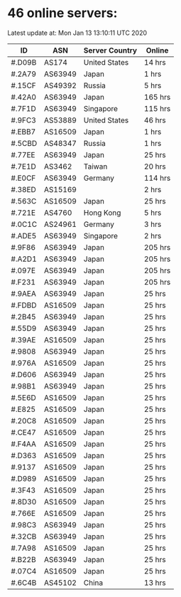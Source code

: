 # 46 online servers:

Latest update at: Mon Jan 13 13:10:11 UTC 2020

| ID | ASN | Server Country | Online |
| -- | --- | -------------- | ------ |
| #.D09B | AS174 | United States | 14 hrs |
| #.2A79 | AS63949 | Japan | 1 hrs |
| #.15CF | AS49392 | Russia | 5 hrs |
| #.42A0 | AS63949 | Japan | 165 hrs |
| #.7F1D | AS63949 | Singapore | 115 hrs |
| #.9FC3 | AS53889 | United States | 46 hrs |
| #.EBB7 | AS16509 | Japan | 1 hrs |
| #.5CBD | AS48347 | Russia | 1 hrs |
| #.77EE | AS63949 | Japan | 25 hrs |
| #.7E1D | AS3462 | Taiwan | 20 hrs |
| #.E0CF | AS63949 | Germany | 114 hrs |
| #.38ED | AS15169 |  | 2 hrs |
| #.563C | AS16509 | Japan | 25 hrs |
| #.721E | AS4760 | Hong Kong | 5 hrs |
| #.0C1C | AS24961 | Germany | 3 hrs |
| #.ADE5 | AS63949 | Singapore | 2 hrs |
| #.9F86 | AS63949 | Japan | 205 hrs |
| #.A2D1 | AS63949 | Japan | 205 hrs |
| #.097E | AS63949 | Japan | 205 hrs |
| #.F231 | AS63949 | Japan | 205 hrs |
| #.9AEA | AS63949 | Japan | 25 hrs |
| #.FDBD | AS16509 | Japan | 25 hrs |
| #.2B45 | AS63949 | Japan | 25 hrs |
| #.55D9 | AS63949 | Japan | 25 hrs |
| #.39AE | AS16509 | Japan | 25 hrs |
| #.9808 | AS63949 | Japan | 25 hrs |
| #.976A | AS16509 | Japan | 25 hrs |
| #.D606 | AS63949 | Japan | 25 hrs |
| #.98B1 | AS63949 | Japan | 25 hrs |
| #.5E6D | AS16509 | Japan | 25 hrs |
| #.E825 | AS16509 | Japan | 25 hrs |
| #.20C8 | AS16509 | Japan | 25 hrs |
| #.CE47 | AS16509 | Japan | 25 hrs |
| #.F4AA | AS16509 | Japan | 25 hrs |
| #.D363 | AS16509 | Japan | 25 hrs |
| #.9137 | AS16509 | Japan | 25 hrs |
| #.D989 | AS16509 | Japan | 25 hrs |
| #.3F43 | AS16509 | Japan | 25 hrs |
| #.8D30 | AS16509 | Japan | 25 hrs |
| #.766E | AS16509 | Japan | 25 hrs |
| #.98C3 | AS63949 | Japan | 25 hrs |
| #.32CB | AS63949 | Japan | 25 hrs |
| #.7A98 | AS16509 | Japan | 25 hrs |
| #.B22B | AS63949 | Japan | 25 hrs |
| #.07C4 | AS16509 | Japan | 25 hrs |
| #.6C4B | AS45102 | China | 13 hrs |

